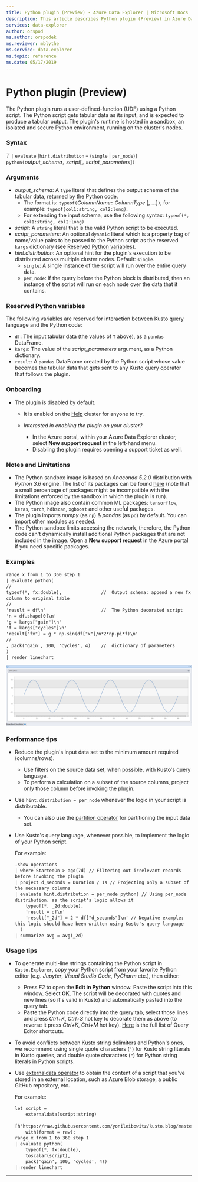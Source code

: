 ```yaml
---
title: Python plugin (Preview) - Azure Data Explorer | Microsoft Docs
description: This article describes Python plugin (Preview) in Azure Data Explorer.
services: data-explorer
author: orspod
ms.author: orspodek
ms.reviewer: mblythe
ms.service: data-explorer
ms.topic: reference
ms.date: 05/17/2019
---
```

# Python plugin (Preview)

The Python plugin runs a user-defined-function (UDF) using a Python script. The Python script gets tabular data as its input, and is expected to produce a tabular output.
The plugin's runtime is hosted in  a sandbox, an isolated and secure Python environment,  running on the cluster's nodes.

### Syntax

*T* `|` `evaluate` [`hint.distribution` `=` (`single` | `per_node`)] `python(`*output_schema*`,` *script*[`,` *script_parameters*]`)`

### Arguments

* *output_schema*: A `type` literal that defines the output schema of the tabular data, returned by the Python code.
    * The format is: `typeof(`*ColumnName*`:` *ColumnType* [, ...]`)`, for example: `typeof(col1:string, col2:long)`.
    * For extending the input schema, use the following syntax:
  `typeof(*, col1:string, col2:long)`
* *script*: A `string` literal that is the valid Python script to be executed.
* *script_parameters*: An optional `dynamic` literal which is a property bag of name/value pairs to be passed to the
   Python script as the reserved `kargs` dictionary (see [Reserved Python variables](#reserved-python-variables)).
* *hint.distribution*: An optional hint for the plugin's execution to be distributed across multiple cluster nodes.
   Default: `single`.
    * `single`: A single instance of the script will run over the entire query data.
    * `per_node`: If the query before the Python block is distributed, then an instance of the script will run on each node over the data that it contains.

### Reserved Python variables

The following variables are reserved for interaction between Kusto query language and the Python code:

* `df`: The input tabular data (the values of `T` above), as a `pandas` DataFrame.
* `kargs`: The value of the *script_parameters* argument, as a Python dictionary.
* `result`: A `pandas` DataFrame created by the Python script whose value becomes the tabular data that gets sent to
            any Kusto query operator that follows the plugin.

### Onboarding


* The plugin is disabled by default.
    * It is enabled on the  [Help](https://dataexplorer.azure.com/clusters/help) cluster for anyone to try.
    * *Interested in enabling the plugin on your cluster?*
        
		* In the Azure portal, within your Azure Data Explorer cluster, select **New support request** in the left-hand menu.
        * Disabling the plugin requires opening a support ticket as well.

### Notes and Limitations

* The Python sandbox image is based on *Anaconda 5.2.0* distribution with *Python 3.6* engine.
  The list of its packages can be found [here](http://docs.anaconda.com/anaconda/packages/old-pkg-lists/5.3.0/py3.6_win-64/)
  (note that a small percentage of packages might be incompatible with the limitations enforced by the sandbox in which the plugin is run).
* The Python image also contain common ML packages: `tensorflow`, `keras`, `torch`, `hdbscan`, `xgboost` and other useful packages.
* The plugin imports *numpy* (as `np`) & *pandas* (as `pd`) by default.  You can import other modules as needed.
* The Python sandbox limits accessing the network, therefore, the Python code can't dynamically install additional Python packages that are
  not included in the image. Open a **New support request** in the Azure portal  if you need specific packages.

	

### Examples

```kusto
range x from 1 to 360 step 1
| evaluate python(
//
typeof(*, fx:double),               //  Output schema: append a new fx column to original table 
//
'result = df\n'                     //  The Python decorated script
'n = df.shape[0]\n'
'g = kargs["gain"]\n'
'f = kargs["cycles"]\n'
'result["fx"] = g * np.sin(df["x"]/n*2*np.pi*f)\n'
//
, pack('gain', 100, 'cycles', 4)    //  dictionary of parameters
)
| render linechart 
```

![alt text](./images/samples/sine-demo.png "sine-demo")

### Performance tips

* Reduce the plugin's input data set to the minimum amount required (columns/rows).
    * Use filters on the source data set, when possible, with Kusto's query language.
    * To perform a calculation on a subset of the source columns, project only those column before invoking the plugin.
* Use `hint.distribution = per_node` whenever the logic in your script is distributable.
    * You can also use the [partition operator](partitionoperator.md) for partitioning the input data set.
* Use Kusto's query language, whenever possible, to implement the logic of your Python script.

    For example:

    ```kusto    
    .show operations
    | where StartedOn > ago(7d) // Filtering out irrelevant records before invoking the plugin
    | project d_seconds = Duration / 1s // Projecting only a subset of the necessary columns
    | evaluate hint.distribution = per_node python( // Using per_node distribution, as the script's logic allows it
        typeof(*, _2d:double),
        'result = df\n'
        'result["_2d"] = 2 * df["d_seconds"]\n' // Negative example: this logic should have been written using Kusto's query language
      )
    | summarize avg = avg(_2d)
    ```

### Usage tips

* To generate multi-line strings containing the Python script in `Kusto.Explorer`, copy your Python script from your favorite
  Python editor (e.g. *Jupyter*, *Visual Studio Code*, *PyCharm* etc.), then either:
    * Press *F2* to open the **Edit in Python** window. Paste the script into this window. Select **OK**. The script will be
      decorated with quotes and new lines (so it's valid in Kusto) and automatically pasted into the query tab.
    * Paste the Python code directly into the query tab, select those lines and press *Ctrl+K*, *Ctrl+S* hot key to decorate them as
      above (to reverse it press *Ctrl+K*, *Ctrl+M* hot key). [Here](../tools/kusto-explorer-shortcuts.md#query-editor) is the full list of
      Query Editor shortcuts.
* To avoid conflicts between Kusto string delimiters and Python's ones, we recommend using single quote characters (`'`) for Kusto string 
  literals in Kusto queries, and double quote characters (`"`) for Python string literals in Python scripts.
* Use [externaldata operator](externaldata-operator.md) to obtain the content of
  a script that you've stored in an external location, such as Azure Blob storage, a public GitHub repository, etc.
  
	For example:

    ```kusto    
    let script = 
        externaldata(script:string)
        [h'https://raw.githubusercontent.com/yonileibowitz/kusto.blog/master/resources/python/sample_script.py']
        with(format = raw);
    range x from 1 to 360 step 1
    | evaluate python(
        typeof(*, fx:double),
        toscalar(script), 
        pack('gain', 100, 'cycles', 4))
    | render linechart 
    ```

---


